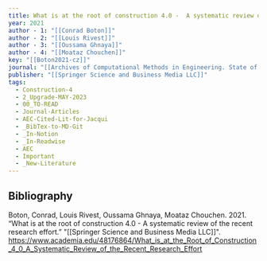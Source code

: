 ```yaml
---
title: What is at the root of construction 4.0 -  A systematic review of the recent research effort
year: 2021
author - 1: "[[Conrad Boton]]"
author - 2: "[[Louis Rivest]]"
author - 3: "[[Oussama Ghnaya]]"
author - 4: "[[Moataz Chouchen]]"
key: "[[Boton2021-cz]]"
journal: "[[Archives of Computational Methods in Engineering. State of the Art Reviews]]"
publisher: "[[Springer Science and Business Media LLC]]"
tags:
  - Construction-4
  - 2_Upgrade-MAY-2023
  - 00_TO-READ
  - Journal-Articles
  - AEC-Cited-Lit-for-Jacqui
  - _BibTex-to-MD-Git
  - _In-Notion
  - _In-Readwise
  - AEC
  - Important
  - _New-Literature
---
```


## Bibliography
Boton, Conrad, Louis Rivest, Oussama Ghnaya, Moataz Chouchen. 2021. “What is at the root of construction 4.0 -  A systematic review of the recent research effort.” "[[Springer Science and Business Media LLC]]". https://www.academia.edu/48176864/What_is_at_the_Root_of_Construction_4_0_A_Systematic_Review_of_the_Recent_Research_Effort